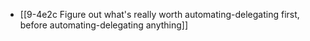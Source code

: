 - [[9-4e2c Figure out what's really worth automating-delegating first, before automating-delegating anything]]
